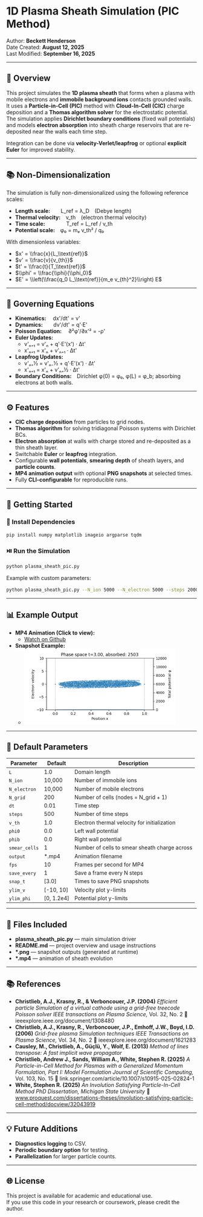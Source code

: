 # 1D Plasma Sheath Simulation (PIC Method)

Author: **Beckett Henderson**  
Date Created: **August 12, 2025**  
Last Modified: **September 16, 2025**

---

## 🌄 Overview

This project simulates the **1D plasma sheath** that forms when a plasma with mobile electrons and **immobile background ions** contacts grounded walls.  
It uses a **Particle-in-Cell (PIC)** method with **Cloud-In-Cell (CIC)** charge deposition and a **Thomas algorithm solver** for the electrostatic potential.  
The simulation applies **Dirichlet boundary conditions** (fixed wall potentials) and models **electron absorption** into sheath charge reservoirs that are re-deposited near the walls each time step.  

Integration can be done via **velocity-Verlet/leapfrog** or optional **explicit Euler** for improved stability.

---

## 📚 Non-Dimensionalization

The simulation is fully non-dimensionalized using the following reference scales:

- **Length scale:**  L_ref   = λ_D (Debye length)  
- **Thermal velocity:** v_th (electron thermal velocity)  
- **Time scale:**    T_ref  = L_ref / v_th  
- **Potential scale:** φ₀    = mₑ v_th² / q₀

With dimensionless variables:
- $x' = \\frac{x}{L_\\text{ref}}$  
- $v' = \\frac{v}{v_{th}}$  
- $t' = \\frac{t}{T_\\text{ref}}$  
- $\\phi' = \\frac{\\phi}{\\phi_0}$  
- $E' = \\left(\\frac{q_0 L_\\text{ref}}{m_e v_{th}^2}\\right) E$

---

## 🧪 Governing Equations

- **Kinematics:**  dx'/dt' = v'  
- **Dynamics:**  dv'/dt' = q'·E'  
- **Poisson Equation:**  ∂²φ'/∂x'² = -ρ'  
- **Euler Updates:**
  - v'ₙ₊₁ = v'ₙ + q'·E'(x') · Δt'  
  - x'ₙ₊₁ = x'ₙ + v'ₙ₊₁ · Δt'  
- **Leapfrog Updates:**
  - v'ₙ₊½ = v'ₙ₋½ + q'·E'(x') · Δt'  
  - x'ₙ₊₁ = x'ₙ + v'ₙ₊½ · Δt'  
- **Boundary Conditions:** Dirichlet φ(0) = φ₀, φ(L) = φ_b; absorbing electrons at both walls.

---

## ⚙️ Features

- **CIC charge deposition** from particles to grid nodes.  
- **Thomas algorithm** for solving tridiagonal Poisson systems with Dirichlet BCs.  
- **Electron absorption** at walls with charge stored and re-deposited as a thin sheath layer.  
- Switchable **Euler** or **leapfrog** integration.  
- Configurable **wall potentials**, **smearing depth** of sheath layers, and **particle counts**.  
- **MP4 animation output** with optional **PNG snapshots** at selected times.  
- Fully **CLI-configurable** for reproducible runs.

---

## 🚀 Getting Started

### 🧰 Install Dependencies
```bash
pip install numpy matplotlib imageio argparse tqdm
```

### ⏯️ Run the Simulation
```bash
python plasma_sheath_pic.py
```
Example with custom parameters:
```bash
python plasma_sheath_pic.py --N_ion 5000 --N_electron 5000 --steps 2000 --output sheath.mp4 --snap_t 5 10
```

---

## 📊 Example Output

- **MP4 Animation (Click to view):**
  * [Watch on Github](https://github.com/beckett-henderson/Sheath-PIC/blob/e5e5e54060e98f83af9e120f853fb8da4fd6d5fb/sheath_evolution.mp4)
- **Snapshot Example:**
  * <img src ="1D-Sheath-PIC/frame_snapshot_t3.00.png" width="400">

---

## 📔 Default Parameters

| Parameter       | Default   | Description                                     |
| --------------- | --------- | ----------------------------------------------- |
| `L`             | 1.0       | Domain length                                   |
| `N_ion`         | 10,000    | Number of immobile ions                         |
| `N_electron`    | 10,000    | Number of mobile electrons                      |
| `N_grid`        | 200       | Number of cells (nodes = N_grid + 1)            |
| `dt`            | 0.01      | Time step                                       |
| `steps`         | 500       | Number of time steps                            |
| `v_th`          | 1.0       | Electron thermal velocity for initialization    |
| `phi0`          | 0.0       | Left wall potential                             |
| `phib`          | 0.0       | Right wall potential                            |
| `smear_cells`   | 1         | Number of cells to smear sheath charge across   |
| `output`        | *.mp4     | Animation filename                              |
| `fps`           | 10        | Frames per second for MP4                       |
| `save_every`    | 1         | Save a frame every N steps                      |
| `snap_t`        | [3.0]     | Times to save PNG snapshots                     |
| `ylim_v`        | [-10, 10] | Velocity plot y-limits                          |
| `ylim_phi`      | [0, 1.2e4]| Potential plot y-limits                         |

---

## 📁 Files Included

- **plasma_sheath_pic.py** — main simulation driver  
- **README.md** — project overview and usage instructions  
- **\*.png** — snapshot outputs (generated at runtime)  
- **\*.mp4** — animation of sheath evolution  

---

## 📚 References

- **Christlieb, A.J., Krasny, R., & Verboncouer, J.P. (2004)**
  *Efficient particle Simulation of a virtual cathode using a grid-free treecode Poisson solver*
  *IEEE transactions on Plasma Science,* Vol. 32, No. 2
  🔗 ieeexplore.ieee.org/document/1308480
- **Christlieb, A.J., Krasny, R., Verboncouer, J.P., Emhoff, J.W., Boyd, I.D. (2006)**
  *Grid-free plasma Simulation techniques*
  *IEEE Transactions on Plasma Science,* Vol. 34, No. 2
  🔗 ieeexplore.ieee.org/document/1621283
- **Causley, M., Christlieb, A., Güçlü, Y., Wolf, E. (2013)**
  *Method of lines transpose: A fast implicit wave propagator*
- **Christlieb, Andrew J., Sands, William A., White, Stephen R. (2025)**
  *A Particle-in-Cell Method for Plasmas with a Generalized Momentum Formulation, Part I: Model   Formulation*
  *Journal of Scientific Computing,* Vol. 103, No. 15
  🔗 link.springer.com/article/10.1007/s10915-025-02824-1
- **White, Stephen R. (2025)**
  *An Involution Satisfying Particle-In-Cell Method*
  *PhD Dissertation, Michigan State University*
  🔗 www.proquest.com/dissertations-theses/involution-satisfying-particle-cell-method/docview/32043919

---

## 💡 Future Additions

- **Diagnostics logging** to CSV.  
- **Periodic boundary option** for testing.  
- **Parallelization** for larger particle counts.  

---

## 🌐 License

This project is available for academic and educational use.  
If you use this code in your research or coursework, please credit the author.
